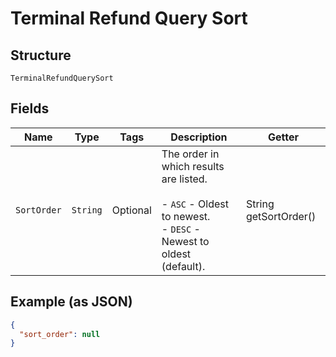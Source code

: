 
# Terminal Refund Query Sort

## Structure

`TerminalRefundQuerySort`

## Fields

| Name | Type | Tags | Description | Getter |
|  --- | --- | --- | --- | --- |
| `SortOrder` | `String` | Optional | The order in which results are listed.<br><br>- `ASC` - Oldest to newest.<br>- `DESC` - Newest to oldest (default). | String getSortOrder() |

## Example (as JSON)

```json
{
  "sort_order": null
}
```

